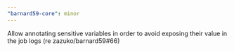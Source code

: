 ```yaml
---
"barnard59-core": minor
---
```


Allow annotating sensitive variables in order to avoid exposing their value in the job logs (re zazuko/barnard59#66)
